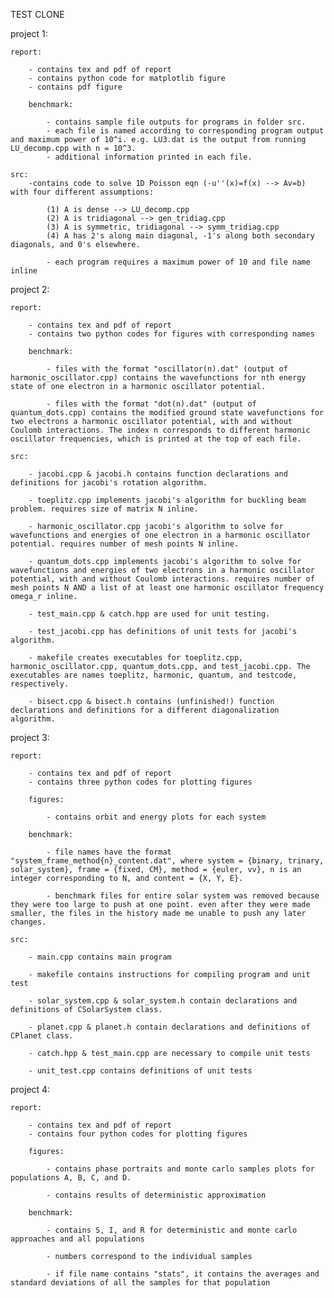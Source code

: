 TEST CLONE

project 1:

	report:

		- contains tex and pdf of report
		- contains python code for matplotlib figure
		- contains pdf figure 

		benchmark:

			- contains sample file outputs for programs in folder src.
			- each file is named according to corresponding program output and maximum power of 10^i. e.g. LU3.dat is the output from running LU_decomp.cpp with n = 10^3.
			- additional information printed in each file. 

	src:
		-contains code to solve 1D Poisson eqn (-u''(x)=f(x) --> Av=b) with four different assumptions:

			(1) A is dense --> LU_decomp.cpp
			(2) A is tridiagonal --> gen_tridiag.cpp
			(3) A is symmetric, tridiagonal --> symm_tridiag.cpp
			(4) A has 2's along main diagonal, -1's along both secondary diagonals, and 0's elsewhere.

			- each program requires a maximum power of 10 and file name inline

project 2:

	report:

		- contains tex and pdf of report
		- contains two python codes for figures with corresponding names

		benchmark:

			- files with the format "oscillator(n).dat" (output of harmonic_oscillator.cpp) contains the wavefunctions for nth energy state of one electron in a harmonic oscillator potential.

			- files with the format "dot(n).dat" (output of quantum_dots.cpp) contains the modified ground state wavefunctions for two electrons a harmonic oscillator potential, with and without Coulomb interactions. The index n corresponds to different harmonic oscillator frequencies, which is printed at the top of each file.

	src:

		- jacobi.cpp & jacobi.h contains function declarations and definitions for jacobi's rotation algorithm.

		- toeplitz.cpp implements jacobi's algorithm for buckling beam problem. requires size of matrix N inline.

		- harmonic_oscillator.cpp jacobi's algorithm to solve for wavefunctions and energies of one electron in a harmonic oscillator potential. requires number of mesh points N inline.

		- quantum_dots.cpp implements jacobi's algorithm to solve for wavefunctions and energies of two electrons in a harmonic oscillator potential, with and without Coulomb interactions. requires number of mesh points N AND a list of at least one harmonic oscillator frequency omega_r inline.

		- test_main.cpp & catch.hpp are used for unit testing.

		- test_jacobi.cpp has definitions of unit tests for jacobi's algorithm. 

		- makefile creates executables for toeplitz.cpp, harmonic_oscillator.cpp, quantum_dots.cpp, and test_jacobi.cpp. The executables are names toeplitz, harmonic, quantum, and testcode, respectively. 

		- bisect.cpp & bisect.h contains (unfinished!) function declarations and definitions for a different diagonalization algorithm. 

project 3:

	report:

		- contains tex and pdf of report
		- contains three python codes for plotting figures

		figures:

			- contains orbit and energy plots for each system

		benchmark:

			- file names have the format "system_frame_method{n}_content.dat", where system = {binary, trinary, solar_system}, frame = {fixed, CM}, method = {euler, vv}, n is an integer corresponding to N, and content = {X, Y, E}. 

			- benchmark files for entire solar system was removed because they were too large to push at one point. even after they were made smaller, the files in the history made me unable to push any later changes. 

	src: 

		- main.cpp contains main program

		- makefile contains instructions for compiling program and unit test

		- solar_system.cpp & solar_system.h contain declarations and definitions of CSolarSystem class.

		- planet.cpp & planet.h contain declarations and definitions of CPlanet class.

		- catch.hpp & test_main.cpp are necessary to compile unit tests

		- unit_test.cpp contains definitions of unit tests


project 4:

	report:

		- contains tex and pdf of report
		- contains four python codes for plotting figures

		figures:

			- contains phase portraits and monte carlo samples plots for populations A, B, C, and D.

			- contains results of deterministic approximation

		benchmark:

			- contains S, I, and R for deterministic and monte carlo approaches and all populations

			- numbers correspond to the individual samples

			- if file name contains "stats", it contains the averages and standard deviations of all the samples for that population

